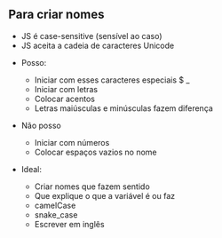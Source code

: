 ## Para criar nomes

* JS é case-sensitive (sensível ao caso)
* JS aceita a cadeia de caracteres Unicode

- Posso:
    * Iniciar com esses caracteres especiais $ _
    * Iniciar com letras
    * Colocar acentos
    * Letras maiúsculas e minúsculas fazem diferença

- Não posso
    * Iniciar com números
    * Colocar espaços vazios no nome

- Ideal:
    * Criar nomes que fazem sentido
    * Que explique o que a variável é ou faz
    * camelCase
    * snake_case
    * Escrever em inglês

